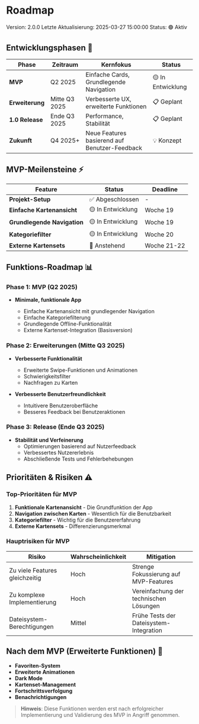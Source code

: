 # Roadmap

Version: 2.0.0
Letzte Aktualisierung: 2025-03-27 15:00:00
Status: 🟢 Aktiv

## Entwicklungsphasen 🔄

| Phase           | Zeitraum      | Kernfokus                                     | Status            |
| --------------- | ------------- | --------------------------------------------- | ----------------- |
| **MVP**         | Q2 2025       | Einfache Cards, Grundlegende Navigation       | 🟡 In Entwicklung |
| **Erweiterung** | Mitte Q3 2025 | Verbesserte UX, erweiterte Funktionen         | 📋 Geplant        |
| **1.0 Release** | Ende Q3 2025  | Performance, Stabilität                       | 📋 Geplant        |
| **Zukunft**     | Q4 2025+      | Neue Features basierend auf Benutzer-Feedback | 💡 Konzept        |

## MVP-Meilensteine ⚡

| Feature                     | Status            | Deadline    |
| --------------------------- | ----------------- | ----------- |
| **Projekt-Setup**           | ✅ Abgeschlossen  | -           |
| **Einfache Kartenansicht**  | 🟡 In Entwicklung | Woche 19    |
| **Grundlegende Navigation** | 🟡 In Entwicklung | Woche 19    |
| **Kategoriefilter**         | 🟡 In Entwicklung | Woche 20    |
| **Externe Kartensets**      | 📅 Anstehend      | Woche 21-22 |

## Funktions-Roadmap 📊

### Phase 1: MVP (Q2 2025)

- **Minimale, funktionale App**

  - Einfache Kartenansicht mit grundlegender Navigation
  - Einfache Kategoriefilterung
  - Grundlegende Offline-Funktionalität
  - Externe Kartenset-Integration (Basisversion)

### Phase 2: Erweiterungen (Mitte Q3 2025)

- **Verbesserte Funktionalität**

  - Erweiterte Swipe-Funktionen und Animationen
  - Schwierigkeitsfilter
  - Nachfragen zu Karten

- **Verbesserte Benutzerfreundlichkeit**
  - Intuitivere Benutzeroberfläche
  - Besseres Feedback bei Benutzeraktionen

### Phase 3: Release (Ende Q3 2025)

- **Stabilität und Verfeinerung**
  - Optimierungen basierend auf Nutzerfeedback
  - Verbessertes Nutzererlebnis
  - Abschließende Tests und Fehlerbehebungen

## Prioritäten & Risiken ⚠️

### Top-Prioritäten für MVP

1. **Funktionale Kartenansicht** - Die Grundfunktion der App
2. **Navigation zwischen Karten** - Wesentlich für die Benutzbarkeit
3. **Kategoriefilter** - Wichtig für die Benutzererfahrung
4. **Externe Kartensets** - Differenzierungsmerkmal

### Hauptrisiken für MVP

| Risiko                         | Wahrscheinlichkeit | Mitigation                              |
| ------------------------------ | ------------------ | --------------------------------------- |
| Zu viele Features gleichzeitig | Hoch               | Strenge Fokussierung auf MVP-Features   |
| Zu komplexe Implementierung    | Hoch               | Vereinfachung der technischen Lösungen  |
| Dateisystem-Berechtigungen     | Mittel             | Frühe Tests der Dateisystem-Integration |

## Nach dem MVP (Erweiterte Funktionen) 🔮

- **Favoriten-System**
- **Erweiterte Animationen**
- **Dark Mode**
- **Kartenset-Management**
- **Fortschrittsverfolgung**
- **Benachrichtigungen**

> **Hinweis**: Diese Funktionen werden erst nach erfolgreicher
> Implementierung und Validierung des MVP in Angriff genommen.
